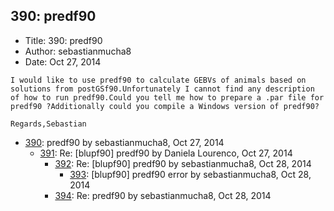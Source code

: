 ## 390: predf90

- Title: 390: predf90
- Author: sebastianmucha8
- Date: Oct 27, 2014

```
I would like to use predf90 to calculate GEBVs of animals based on solutions from postGSf90.Unfortunately I cannot find any description of how to run predf90.Could you tell me how to prepare a .par file for predf90 ?Additionally could you compile a Windows version of predf90?

Regards,Sebastian
```

- [390](0390.md): predf90 by sebastianmucha8, Oct 27, 2014
    - [391](0391.md): Re: [blupf90] predf90 by Daniela Lourenco, Oct 27, 2014
        - [392](0392.md): Re: [blupf90] predf90 by sebastianmucha8, Oct 28, 2014
            - [393](0393.md): [blupf90] predf90 error by sebastianmucha8, Oct 28, 2014
        - [394](0394.md): Re: predf90 by sebastianmucha8, Oct 28, 2014
